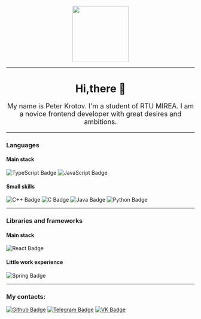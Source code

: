 <p></p>
<div id="header" align="center">
<img src="https://media.giphy.com/media/M9gbBd9nbDrOTu1Mqx/giphy.gif" width="150"/>
</div>
<hr/>
<h1 style="text-align: center">Hi,there 👋</h1>
<p style="font-size: 18px; text-align: center">My name is Peter Krotov. I'm a student of RTU MIREA. I am a novice frontend developer with great desires and ambitions.
</p>
<hr/>
<h3>Languages</h3>
<h4>Main stack</h4>
<div id="mainStackLanguages">
<img src="https://img.shields.io/badge/TypeScript-blue?logo=TypeScript&logoColor=white&style=for-the-badge" alt="TypeScript Badge"/>
  <img src="https://img.shields.io/badge/JavaScript-yellow?logo=JavaScript&logoColor=white&style=for-the-badge" alt="JavaScript Badge"/>
  </div>
<h4>Small skills</h4>
<div id="mainStackLanguages">
  <img src="https://img.shields.io/badge/С++-blueviolet?logo=&logoColor=white&style=for-the-badge" alt="C++ Badge"/>
  <img src="https://img.shields.io/badge/С-brightgreen?logo=C&logoColor=white&style=for-the-badge" alt="C Badge"/>
  <img src="https://img.shields.io/badge/Java-red?logo=Java&logoColor=white&style=for-the-badge" alt="Java Badge"/>
  <img src="https://img.shields.io/badge/Python-grey?logo=Python&logoColor=white&style=for-the-badge" alt="Python Badge"/>
  </div>
<hr/>
<h3>Libraries and frameworks</h3>
 <h4>Main stack</h4>
<div id="mainStackFrameworksAndLibraries">
    <img src="https://img.shields.io/badge/React-blue?logo=React&logoColor=white&style=for-the-badge" alt="React Badge"/>
 </div>
 <h4>Little work experience</h4>
 <div id="smallSkillsFrameworksAndLibraries">
  <img src="https://img.shields.io/badge/Spring-brightgreen?logo=Spring&logoColor=white&style=for-the-badge" alt="Spring Badge"/>
 </div>
 <hr/>
<div id="contacts">
<h3>My contacts:</h3>
<a href="https://github.com/KrotovPetr"><img src="https://img.shields.io/badge/Github-red?logo=Github&logoColor=white&style=for-the-badge" alt="Github Badge"/></a>
  <a href="https://t.me/peter40127"><img src="https://img.shields.io/badge/Telegram-8cf?logo=Telegram&logoColor=white&style=for-the-badge" alt="Telegram Badge"/></a>
  <a href="https://vk.com/peter40127"><img src="https://img.shields.io/badge/vk-blue?logo=VK&logoColor=white&style=for-the-badge" alt="VK Badge"/></a>
  <br/>
  <img src="https://komarev.com/ghpvc/?username=KrotovPetr&style=flat-square&color=blue" alt=""/>
</div>

